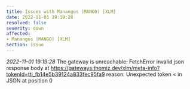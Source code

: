 ```yaml
---
title: Issues with Manangos (MANGO) [XLM]
date: 2022-11-01 19:19:28
resolved: false
severity: down
affected:
- Manangos (MANGO) [XLM]
section: issue
---
```


*2022-11-01 19:19:28* The gateway is unreachable: FetchError invalid json response body at https://gateways.thomiz.dev/xlm/meta-info?tokenId=tti_fb14e5b39124a833fec95fa9 reason: Unexpected token < in JSON at position 0